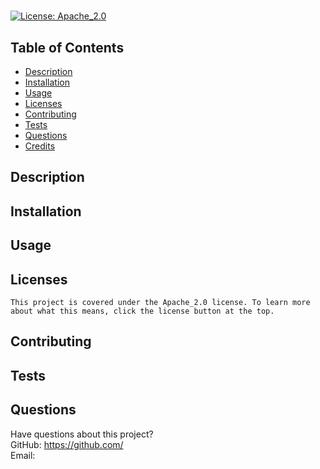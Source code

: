 # 
  
  [![License: Apache_2.0](https://img.shields.io/badge/License-Apache_2.0-blue.svg)](https://creativecommons.org/licenses/by-nd/4.0)

  ## Table of Contents
  * [Description](#description)
  * [Installation](#installation)
  * [Usage](#usage)
  * [Licenses](#licenses)
  * [Contributing](#contributing)
  * [Tests](#tests)
  * [Questions](#questions)
  * [Credits](#credits)

  ## Description
  

  ## Installation
  

  ## Usage
  

  ## Licenses
    This project is covered under the Apache_2.0 license. To learn more about what this means, click the license button at the top.

  ## Contributing
  

  ## Tests
  

  ## Questions
  Have questions about this project?  
  GitHub: https://github.com/  
  Email: 

